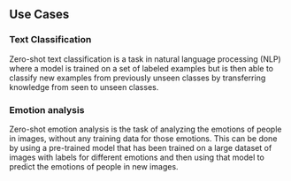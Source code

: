 ## Use Cases

### Text Classification

Zero-shot text classification is a task in natural language processing (NLP) where a model is trained on a set of labeled examples but is then able to classify new examples from previously unseen classes by transferring knowledge from seen to unseen classes.

### Emotion analysis

Zero-shot emotion analysis is the task of analyzing the emotions of people in images, without any training data for those emotions. This can be done by using a pre-trained model that has been trained on a large dataset of images with labels for different emotions and then using that model to predict the emotions of people in new images.
